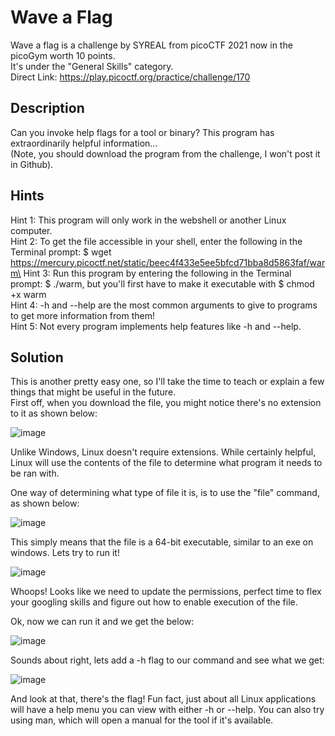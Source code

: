 # Wave a Flag
Wave a flag is a challenge by SYREAL from picoCTF 2021 now in the picoGym worth 10 points.\
It's under the "General Skills" category.\
Direct Link:  https://play.picoctf.org/practice/challenge/170

## Description
Can you invoke help flags for a tool or binary? This program has extraordinarily helpful information...\
(Note, you should download the program from the challenge, I won't post it in Github).

## Hints
Hint 1:  This program will only work in the webshell or another Linux computer.\
Hint 2:  To get the file accessible in your shell, enter the following in the Terminal prompt: $ wget https://mercury.picoctf.net/static/beec4f433e5ee5bfcd71bba8d5863faf/warm\
Hint 3:  Run this program by entering the following in the Terminal prompt: $ ./warm, but you'll first have to make it executable with $ chmod +x warm\
Hint 4:  -h and --help are the most common arguments to give to programs to get more information from them!\
Hint 5:  Not every program implements help features like -h and --help.

## Solution
This is another pretty easy one, so I'll take the time to teach or explain a few things that might be useful in the future.\
First off, when you download the file, you might notice there's no extension to it as shown below:

![image](https://github.com/noah344/CTF_Stuff/assets/17501232/7d469546-f9cc-4f7a-acdd-a8f598b39bd9)

Unlike Windows, Linux doesn't require extensions.  While certainly helpful, Linux will use the contents of the file to determine what program it needs to be ran with.

One way of determining what type of file it is, is to use the "file" command, as shown below:

![image](https://github.com/noah344/CTF_Stuff/assets/17501232/34f5c7bd-3a97-4dcb-a23b-9eb652f62573)

This simply means that the file is a 64-bit executable, similar to an exe on windows.  Lets try to run it!

![image](https://github.com/noah344/CTF_Stuff/assets/17501232/a0d9bd96-2da5-4a91-9c1a-04900e174d9b)

Whoops! Looks like we need to update the permissions, perfect time to flex your googling skills and figure out how to enable execution of the file.

Ok, now we can run it and we get the below:

![image](https://github.com/noah344/CTF_Stuff/assets/17501232/6b07422c-89a8-4ade-98bf-4464d1af539e)

Sounds about right, lets add a -h flag to our command and see what we get:

![image](https://github.com/noah344/CTF_Stuff/assets/17501232/e1a2ce16-4695-4e61-9777-9cfee5b8c139)

And look at that, there's the flag! Fun fact, just about all Linux applications will have a help menu you can view with either -h or --help.  You can also try using man, which will open a manual for the tool if it's available.
